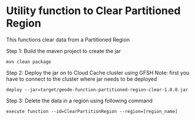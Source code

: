 # Utility function to Clear Partitioned Region

This functions clear data from a Partitioned Region

Step 1: Build the maven project to create the jar

```
mvn clean package
```

Step 2: Deploy the jar on to Cloud Cache cluster using GFSH
Note: first you have to connect to the cluster where jar needs to be deployed

```
deploy --jar=target/geode-function-partitioned-region-clear-1.0.0.jar
```

Step 3: Delete the data in a region using following command

```
execute function --id=ClearPartitionRegion --region=[region_name]
```

